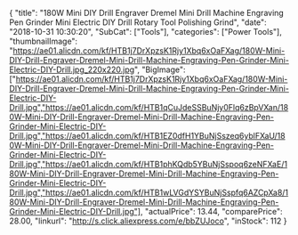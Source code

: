 {
	"title": "180W Mini DIY Drill Engraver Dremel Mini Drill Machine Engraving Pen Grinder Mini Electric DIY Drill Rotary Tool Polishing Grind",
	"date": "2018-10-31 10:30:20",
	"SubCat": ["Tools"],
	"categories": ["Power Tools"],
	"thumbnailImage": "https://ae01.alicdn.com/kf/HTB1j7DrXpzsK1Rjy1Xbq6xOaFXag/180W-Mini-DIY-Drill-Engraver-Dremel-Mini-Drill-Machine-Engraving-Pen-Grinder-Mini-Electric-DIY-Drill.jpg_220x220.jpg",
	"BigImage": ["https://ae01.alicdn.com/kf/HTB1j7DrXpzsK1Rjy1Xbq6xOaFXag/180W-Mini-DIY-Drill-Engraver-Dremel-Mini-Drill-Machine-Engraving-Pen-Grinder-Mini-Electric-DIY-Drill.jpg","https://ae01.alicdn.com/kf/HTB1qCuJdeSSBuNjy0Flq6zBpVXan/180W-Mini-DIY-Drill-Engraver-Dremel-Mini-Drill-Machine-Engraving-Pen-Grinder-Mini-Electric-DIY-Drill.jpg","https://ae01.alicdn.com/kf/HTB1EZ0dfH1YBuNjSszeq6yblFXaU/180W-Mini-DIY-Drill-Engraver-Dremel-Mini-Drill-Machine-Engraving-Pen-Grinder-Mini-Electric-DIY-Drill.jpg","https://ae01.alicdn.com/kf/HTB1phKQdb5YBuNjSspoq6zeNFXaE/180W-Mini-DIY-Drill-Engraver-Dremel-Mini-Drill-Machine-Engraving-Pen-Grinder-Mini-Electric-DIY-Drill.jpg","https://ae01.alicdn.com/kf/HTB1wLVGdYSYBuNjSspfq6AZCpXa8/180W-Mini-DIY-Drill-Engraver-Dremel-Mini-Drill-Machine-Engraving-Pen-Grinder-Mini-Electric-DIY-Drill.jpg"],
	"actualPrice": 13.44,
	"comparePrice": 28.00,
	"linkurl": "http://s.click.aliexpress.com/e/bbZUJoco",
	"inStock": 112
}

